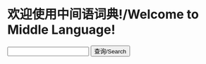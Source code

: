 # 欢迎使用中间语词典!/Welcome to Middle Language!
<input type="text" id="txt"/>
<input type="button" id="btn" value="查询/Search" onclick="go()"/>

<script>
function go(){
  alert("fuck you!!!")
  var tx=getElementById("txt")
  Document.write(sea(tx.value))}
let sea=(text)=>{
  var dic={
  "ludi":"玩"}
  return(dic[text])}
</script>
